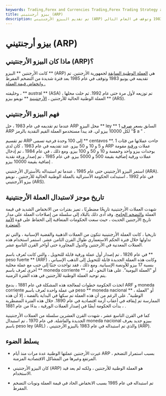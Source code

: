 ```yaml
---
keywords: Trading,Forex and Currencies Trading,Forex Trading Strategy and Education,Strategy and Education
title: بيزو أرجنتيني (ARP)
description: تم تقديم البيزو الأرجنتيني (ARP) في عام 1983 وتوقف في العام التالي.
---
```


# بيزو أرجنتيني (ARP)
## ماذا كان البيزو الأرجنتيني (ARP)؟

كانت الأرجنتين ** البيزو ** (ARP) هي [العملة الوطنية السابقة](/national-currency) لجمهورية الأرجنتين. تم تقديمه في يونيو 1983 وتوقف في عام 1985 بعد فترة شديدة من التضخم المفرط [وانخفاض قيمة العملة .](/devaluation)

وخليفته ، ** austral ** (ASA) ، تم توزيعه لأول مرة حتى عام 1992. ثم حلت محلها العملة الوطنية الحالية للأرجنتين ، [الأرجنتينية](/ars-argentinian-nuevo-peso) ** نويفو بيزو ** (ARS).

## فهم البيزو الأرجنتيني

عندما تم تقديمه في عام 1983 ، حل ARP محل البيزو ** ley ** السابق بسعر [صرف](/exchangerate) 1 ARP لكل 10000 بيزو لي. قد يبدأ مستخدمو العملة القيم النقدية بالرمز "$ a " .

تم تقسيم ARP إلى 100 وحدة فرعية تسمى ** centavos **. جاءت عملاتها من فئات 1 و 5 و 10 و 50 بيزو. عند تقديمه في عام 1983 ، كان لدى ARP عملات [ورقية](/banknote) مقومة بوحدات بيزو واحد وخمسة و 10 و 50 و 100 بيزو. ومع ذلك ، في عام 1984 ، تم إدخال عملات ورقية إضافية بقيمة 500 و 5000 بيزو. في عام 1985 ، تم إصدار ورقة نقدية إضافية بقيمة 10000 بيزو .

استمر البيزو الأرجنتيني حتى عام 1985 ، عندما تم استبداله بالأسترال الأرجنتيني (ARA). في عام 1992 ، استبدلت الحكومة الأسترالية بالعملة الوطنية الحالية للأرجنتين ، نويفو بيزو الأرجنتيني (ARS).

## تاريخ موجز لاستبدال العملة الأرجنتينية

شهدت العملات الأرجنتينية تاريخًا مضطربًا ، تميز بفترات من الانخفاض الشديد في قيمة العملة [والتضخم الجامح](/hyperinflation). وقد أدى ذلك بالبلاد إلى سلسلة من إصلاحات العملة على مدار تاريخ الأرجنتين الحديث ، حيث سعت الحكومات المتعاقبة إلى الحفاظ على قوة [الأمة](/purchasingpower) [المتعثرة](/purchasingpower).

تاريخيا ، كانت العملة الأرجنتينية تتكون من العملات الذهبية والفضية الإسبانية ، والتي تم تداولها خلال فترة الحكم الاستعماري طوال القرن الثامن عشر. استمر استخدام هذه العملات المعدنية في الأرجنتين والدول المجاورة حتى أواخر القرن التاسع عشر.

في عام 1826 ، تم إصدار أول عملة ورقية قابلة للتحويل ، والتي كانت تُعرف باسم ** peso fuerte ** (ARF) ، وكانت هذه العملة الجديدة قابلة للتحويل إلى الذهب الإسباني بنسبة 17 بيزو للأونصة الإسبانية. ومع ذلك ، فقد تواجدت جنبًا إلى جنب مع عملة محلية أخرى تُعرف باسم ** moneda corriente ** ، أو "العملة اليومية". على هذا النحو ، لم يتم توحيد العملة الوطنية للأرجنتين في هذه الفترة الزمنية.

اتخذت الحكومة خطوات لمعالجة هذه المشكلة في عام 1881 ، بدمج ARF و moneda corriente في عملة واحدة تُعرف باسم peso ** moneda nacional ** ، أو "العملة الوطنية". على الرغم من أن هذه العملة تم سكها في البداية بالفضة ، إلا أن هذه الممارسة تم إيقافه في أعقاب أزمة اقتصادية في عام 1890. خلال هذه الفترة المضطربة ، بدأت الحكومة أيضًا في إصدار العملات الورقية ، بدءًا من عام 1881 .

كما في القرن التاسع عشر ، شهدت القرن العشرين سلسلة من العملات الأرجنتينية الجديدة والفاشلة. في عام 1970 ، تم استبدال moneda nacional ببيزو جديد يعرف باسم peso ley (ARL) ، والذي تم استبداله في عام 1983 بالبيزو الأرجنتيني (ARP).

## يسلط الضوء

- غيرت الأرجنتين عملتها الوطنية عدة مرات منذ أيام ARP ، بسبب استمرار التضخم المرتفع وغيرها من المشاكل الاقتصادية المزمنة.

- كان البيزو الأرجنتيني (ARP) هو العملة الوطنية للأرجنتين ، ولكنه لم يعد قيد الاستخدام.

- تم استبداله في عام 1985 بسبب الانخفاض الحاد في قيمة العملة ونوبات التضخم المفرط.

